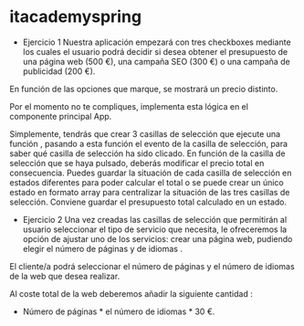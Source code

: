 # itacademyspring
- Ejercicio 1
Nuestra aplicación empezará con tres checkboxes mediante los cuales el usuario podrá decidir si desea obtener el presupuesto de una página web (500 €), una campaña SEO (300 €) o una campaña de publicidad (200 €).

En función de las opciones que marque, se mostrará un precio distinto.


Por el momento no te compliques, implementa esta lógica en el componente principal App. 

Simplemente, tendrás que crear 3 casillas de selección que ejecute una función , pasando a esta función el evento de la casilla de selección, para saber qué casilla de selección ha sido clicado. En función de la casilla de selección que se haya pulsado, deberás modificar el precio total en consecuencia. 
Puedes guardar la situación de cada casilla de selección en estados diferentes para poder calcular el total o se puede crear un único estado en formato array para centralizar la situación de las tres casillas de selección.
Conviene guardar el presupuesto total calculado en un estado.
- Ejercicio 2
Una vez creadas las casillas de selección que permitirán al usuario seleccionar el tipo de servicio que necesita, le ofreceremos la opción de ajustar uno de los servicios: crear una página web, pudiendo elegir el número de páginas y de idiomas .

El cliente/a podrá seleccionar el número de páginas y el número de idiomas de la web que desea realizar. 

Al coste total de la web deberemos añadir la  siguiente cantidad :

- Número de páginas * el número de idiomas * 30 €.
